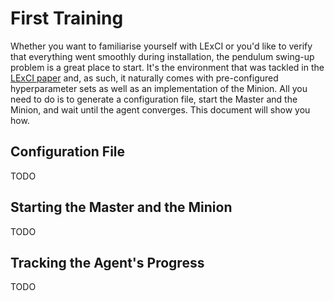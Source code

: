 # First Training

Whether you want to familiarise yourself with LExCI or you'd like to verify that
everything went smoothly during installation, the pendulum swing-up problem is a
great place to start. It's the environment that was tackled in the
[LExCI paper](https://link.springer.com/article/10.1007/s10489-024-05573-0) and,
as such, it naturally comes with pre-configured hyperparameter sets as well as
an implementation of the Minion. All you need to do is to generate a
configuration file, start the Master and the Minion, and wait until the agent
converges. This document will show you how.


## Configuration File

TODO


## Starting the Master and the Minion

TODO


## Tracking the Agent's Progress

TODO
